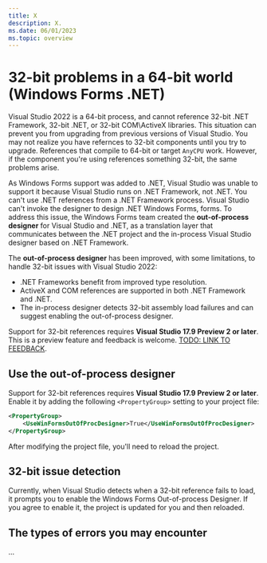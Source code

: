 ```yaml
---
title: X
description: X.
ms.date: 06/01/2023
ms.topic: overview
---
```


# 32-bit problems in a 64-bit world (Windows Forms .NET)

Visual Studio 2022 is a 64-bit process, and cannot reference 32-bit .NET Framework, 32-bit .NET, or 32-bit COM\ActiveX libraries. This situation can prevent you from upgrading from previous versions of Visual Studio. You may not realize you have refernces to 32-bit components until you try to upgrade. References that compile to 64-bit or target `AnyCPU` work. However, if the component you're using references something 32-bit, the same problems arise.

As Windows Forms support was added to .NET, Visual Studio was unable to support it because Visual Studio runs on .NET Framework, not .NET. You can't use .NET references from a .NET Framework process. Visual Studio can't invoke the designer to design .NET Windows Forms, forms. To address this issue, the Windows Forms team created the **out-of-process designer** for Visual Studio and .NET, as a translation layer that communicates between the .NET project and the in-process Visual Studio designer based on .NET Framework.

The **out-of-process designer** has been improved, with some limitations, to handle 32-bit issues with Visual Studio 2022:

- .NET Frameworks benefit from improved type resolution.
- ActiveX and COM references are supported in both .NET Framework and .NET.
- The in-process designer detects 32-bit assembly load failures and can suggest enabling the out-of-process designer.

Support for 32-bit references requires **Visual Studio 17.9 Preview 2 or later**. This is a preview feature and feedback is welcome. [TODO: LINK TO FEEDBACK]().

## Use the out-of-process designer

Support for 32-bit references requires **Visual Studio 17.9 Preview 2 or later**. Enable it by adding the following `<PropertyGroup>` setting to your project file:

```xml
<PropertyGroup>
    <UseWinFormsOutOfProcDesigner>True</UseWinFormsOutOfProcDesigner>
</PropertyGroup>
```

After modifying the project file, you'll need to reload the project.

## 32-bit issue detection

Currently, when Visual Studio detects when a 32-bit reference fails to load, it prompts you to enable the Windows Forms Out-of-process Designer. If you agree to enable it, the project is updated for you and then reloaded.

## The types of errors you may encounter

...
